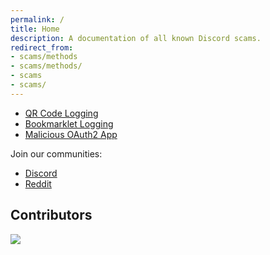 ```yaml
---
permalink: /
title: Home
description: A documentation of all known Discord scams.
redirect_from:
- scams/methods
- scams/methods/
- scams
- scams/
---
```

* [QR Code Logging](./scams/qr-code-logging)
* [Bookmarklet Logging](./scams/bookmarklet-logging)
* [Malicious OAuth2 App](./scams/malicious-oauth2-app)

Join our communities:
* [Discord](https://dsc.gg/dsp-project)
* [Reddit](https://reddit.com/r/theDSPproject)

## Contributors
<img src="https://contrib.rocks/image?repo=Discord-AntiScam/scam-docs">
